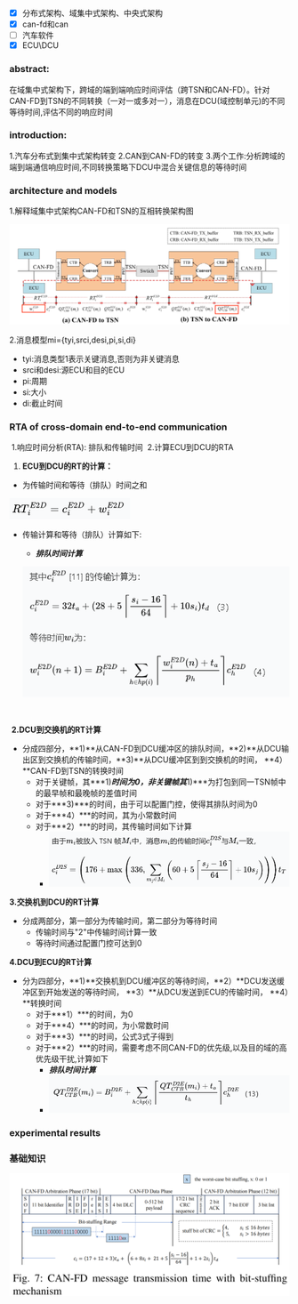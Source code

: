 - [x] 分布式架构、域集中式架构、中央式架构
- [x] can-fd和can
- [ ] 汽车软件
- [x] ECU\DCU

### abstract:

在域集中式架构下，跨域的端到端响应时间评估（跨TSN和CAN-FD）。针对CAN-FD到TSN的不同转换（一对一或多对一），消息在DCU(域控制单元)的不同等待时间,评估不同的响应时间

### introduction:

1.汽车分布式到集中式架构转变
2.CAN到CAN-FD的转变
3.两个工作:分析跨域的端到端通信响应时间,不同转换策略下DCU中混合关键信息的等待时间

### architecture and models

1.解释域集中式架构CAN-FD和TSN的互相转换架构图

![image-20241225112956461](../imgs/image-20241225112956461.png)

2.消息模型mi={tyi,srci,desi,pi,si,di}

- tyi:消息类型1表示关键消息,否则为非关键消息
- srci和desi:源ECU和目的ECU
- pi:周期
- si:大小
- di:截止时间

### RTA of cross-domain end-to-end communication

​	1.响应时间分析(RTA): 排队和传输时间
​	2.计算ECU到DCU的RTA

1. **ECU到DCU的RT的计算：**

- 为传输时间和等待（排队）时间之和

![image-20241225175031900](../imgs/image-20241225175031900.png)

- 传输计算和等待（排队）计算如下:

  - ***排队时间计算***
  
  ![fe](../imgs/image-20241225175308438.png)

​	

​	**2.DCU到交换机的RT计算**

- 分成四部分，**1)**从CAN-FD到DCU缓冲区的排队时间，**2)**从DCU输出区到交换机的传输时间，**3)**从DCU缓冲区到到交换机的时间， **4）**CAN-FD到TSN的转换时间
  - 对于关键帧，其***1)***时间为0，非关键帧其***1)***为打包到同一TSN帧中的最早帧和最晚帧的差值时间
  - 对于***3)***的时间，由于可以配置门控，使得其排队时间为0
  - 对于***4）***的时间，其为小常数时间
  - 对于***2）***的时间，其传输时间如下计算
    - ![image-20241225194625313](./../imgs/image-20241225194625313.png)

**3.交换机到DCU的RT计算**

- 分成两部分，第一部分为传输时间，第二部分为等待时间
  - 传输时间与"2"中传输时间计算一致
  - 等待时间通过配置门控可达到0

**4.DCU到ECU的RT计算**

- 分为四部分，**1)**交换机到DCU缓冲区的等待时间，**2）**DCU发送缓冲区到开始发送的等待时间， **3）**从DCU发送到ECU的传输时间， **4）**转换时间
  - 对于***1）***的时间，为0
  - 对于***4）***的时间，为小常数时间
  - 对于***3）***的时间，公式3式子得到
  - 对于***2）***的时间，需要考虑不同CAN-FD的优先级,以及目的域的高优先级干扰,计算如下
    - ***排队时间计算***
    - ![image-20241225200750645](./../imgs/image-20241225200750645.png)





### experimental results

### 基础知识

![image-20241225202108831](./../imgs/image-20241225202108831.png)
